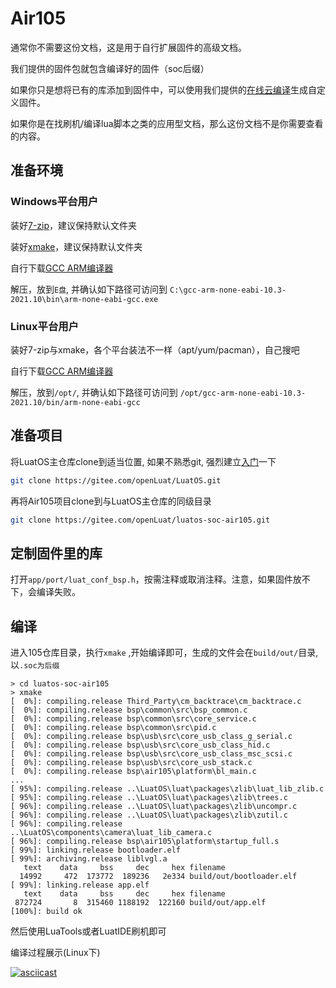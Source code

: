 # Air105

通常你不需要这份文档，这是用于自行扩展固件的高级文档。

我们提供的固件包就包含编译好的固件（soc后缀）

如果你只是想将已有的库添加到固件中，可以使用我们提供的[在线云编译](Cloud_compilation.md)生成自定义固件。

如果你是在找刷机/编译lua脚本之类的应用型文档，那么这份文档不是你需要查看的内容。

## 准备环境

### Windows平台用户

装好[7-zip](https://www.7-zip.org/)，建议保持默认文件夹

装好[xmake](https://github.com/xmake-io/xmake/releases)，建议保持默认文件夹

自行下载[GCC ARM编译器](https://developer.arm.com/tools-and-software/open-source-software/developer-tools/gnu-toolchain/gnu-rm/downloads)

解压，放到`E盘`, 并确认如下路径可访问到 `C:\gcc-arm-none-eabi-10.3-2021.10\bin\arm-none-eabi-gcc.exe`

### Linux平台用户

装好7-zip与xmake，各个平台装法不一样（apt/yum/pacman），自己搜吧

自行下载[GCC ARM编译器](https://developer.arm.com/tools-and-software/open-source-software/developer-tools/gnu-toolchain/gnu-rm/downloads)

解压，放到`/opt/`, 并确认如下路径可访问到 `/opt/gcc-arm-none-eabi-10.3-2021.10/bin/arm-none-eabi-gcc`

## 准备项目

将LuatOS主仓库clone到适当位置, 如果不熟悉git, 强烈建立[入门](https://www.jianshu.com/p/db3396474b96)一下

```sh
git clone https://gitee.com/openLuat/LuatOS.git
```

再将Air105项目clone到与LuatOS主仓库的同级目录

```sh
git clone https://gitee.com/openLuat/luatos-soc-air105.git
```

## 定制固件里的库

打开`app/port/luat_conf_bsp.h`，按需注释或取消注释。注意，如果固件放不下，会编译失败。

## 编译

进入105仓库目录，执行`xmake` ,开始编译即可，生成的文件会在`build/out/`目录, 以`.soc为后缀`

```log
> cd luatos-soc-air105
> xmake
[  0%]: compiling.release Third_Party\cm_backtrace\cm_backtrace.c
[  0%]: compiling.release bsp\common\src\bsp_common.c  
[  0%]: compiling.release bsp\common\src\core_service.c
[  0%]: compiling.release bsp\common\src\pid.c
[  0%]: compiling.release bsp\usb\src\core_usb_class_g_serial.c
[  0%]: compiling.release bsp\usb\src\core_usb_class_hid.c     
[  0%]: compiling.release bsp\usb\src\core_usb_class_msc_scsi.c
[  0%]: compiling.release bsp\usb\src\core_usb_stack.c 
[  0%]: compiling.release bsp\air105\platform\bl_main.c
...
[ 95%]: compiling.release ..\LuatOS\luat\packages\zlib\luat_lib_zlib.c
[ 95%]: compiling.release ..\LuatOS\luat\packages\zlib\trees.c
[ 96%]: compiling.release ..\LuatOS\luat\packages\zlib\uncompr.c
[ 96%]: compiling.release ..\LuatOS\luat\packages\zlib\zutil.c
[ 96%]: compiling.release ..\LuatOS\components\camera\luat_lib_camera.c
[ 96%]: compiling.release bsp\air105\platform\startup_full.s
[ 99%]: linking.release bootloader.elf
[ 99%]: archiving.release liblvgl.a
   text    data     bss     dec     hex filename
  14992     472  173772  189236   2e334 build/out/bootloader.elf
[ 99%]: linking.release app.elf
   text    data     bss     dec     hex filename
 872724       8  315460 1188192  122160 build/out/app.elf
[100%]: build ok
```

然后使用LuaTools或者LuatIDE刷机即可

编译过程展示(Linux下) 

[![asciicast](https://asciinema.org/a/461295.svg)](https://asciinema.org/a/461295)
